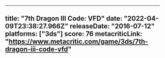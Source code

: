 
---
title: "7th Dragon III Code: VFD"
date: "2022-04-09T23:38:27.966Z"
releaseDate: "2016-07-12"
platforms: ["3ds"]
score: 76
metacriticLink: "https://www.metacritic.com/game/3ds/7th-dragon-iii-code-vfd"
---
